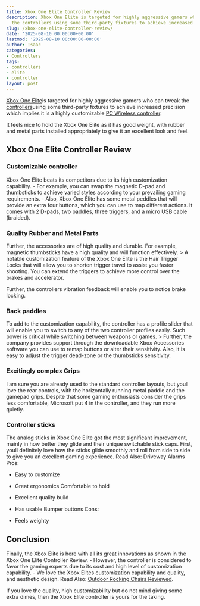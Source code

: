 ```yaml
---
title: Xbox One Elite Controller Review
description: Xbox One Elite is targeted for highly aggressive gamers who can tweak
  the controllers using some third-party fixtures to achieve increased precision which...
slug: /xbox-one-elite-controller-review/
date: '2025-08-10 00:00:00+00:00'
lastmod: '2025-08-10 00:00:00+00:00'
author: Isaac
categories:
- Controllers
tags:
- controllers
- elite
- controller
layout: post
---
```

[Xbox One Elite](https://www.amazon.com/dp/B00ZDNNRB8/?tag=p-policy-20)is targeted for highly aggressive gamers who can tweak the [controllers](https://pestpolicy.com/best-controller-for-retropie/)using some third-party fixtures to achieve increased precision which implies it is a highly customizable [PC Wireless controller](https://pestpolicy.com/).

It feels nice to hold the Xbox One Elite as it has good weight, with rubber and metal parts installed appropriately to give it an excellent look and feel.

##  Xbox One Elite Controller Review

###  Customizable controller

Xbox One Elite beats its competitors due to its high customization capability. - For example, you can swap the magnetic D-pad and thumbsticks to achieve varied styles according to your prevailing gaming requirements. - Also, Xbox One Elite has some metal peddles that will provide an extra four buttons, which you can use to map different actions. It comes with 2 D-pads, two paddles, three triggers, and a micro USB cable (braided).

###  Quality Rubber and Metal Parts

Further, the accessories are of high quality and durable. For example, magnetic thumbsticks have a high quality and will function effectively. > A notable customization feature of the Xbox One Elite is the Hair Trigger Locks that will allow you to shorten trigger travel to assist you faster shooting. You can extend the triggers to achieve more control over the brakes and accelerator.

Further, the controllers vibration feedback will enable you to notice brake locking.

###  Back paddles

To add to the customization capability, the controller has a profile slider that will enable you to switch to any of the two controller profiles easily. Such power is critical while switching between weapons or games. > Further, the company provides support through the downloadable Xbox Accessories software you can use to remap buttons or alter their sensitivity. Also, it is easy to adjust the trigger dead-zone or the thumbsticks sensitivity.

###  Excitingly complex Grips

I am sure you are already used to the standard controller layouts, but youll love the rear controls, with the horizontally running metal paddle and the gamepad grips. Despite that some gaming enthusiasts consider the grips less comfortable, Microsoft put 4 in the controller, and they run more quietly.

###  Controller sticks

The analog sticks in Xbox One Elite got the most significant improvement, mainly in how better they glide and their unique switchable stick caps. First, youll definitely love how the sticks glide smoothly and roll from side to side to give you an excellent gaming experience. Read Also: Driveway Alarms
Pros:

- Easy to customize

- Great ergonomics Comfortable to hold

- Excellent quality build

- Has usable Bumper buttons Cons:

- Feels weighty

##  Conclusion

Finally, the Xbox Elite is here with all its great innovations as shown in the Xbox One Elite Controller Review. - However, the controller is considered to favor the gaming experts due to its cost and high level of customization capability. - We love the Xbox Elites customization capability and quality, and aesthetic design. Read Also: [Outdoor Rocking Chairs Reviewed](https://pestpolicy.com/best-outdoor-rocking-chairs/).

If you love the quality, high customizability but do not mind giving some extra dimes, then the Xbox Elite controller is yours for the taking.